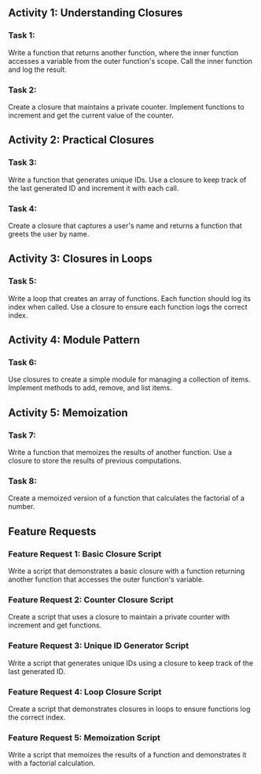 ## Activity 1: Understanding Closures

### Task 1:
Write a function that returns another function, where the inner function accesses a variable from the outer function's scope. Call the inner function and log the result.

### Task 2:
Create a closure that maintains a private counter. Implement functions to increment and get the current value of the counter.

## Activity 2: Practical Closures

### Task 3:
Write a function that generates unique IDs. Use a closure to keep track of the last generated ID and increment it with each call.

### Task 4:
Create a closure that captures a user's name and returns a function that greets the user by name.

## Activity 3: Closures in Loops

### Task 5:
Write a loop that creates an array of functions. Each function should log its index when called. Use a closure to ensure each function logs the correct index.

## Activity 4: Module Pattern

### Task 6:
Use closures to create a simple module for managing a collection of items. Implement methods to add, remove, and list items.

## Activity 5: Memoization

### Task 7:
Write a function that memoizes the results of another function. Use a closure to store the results of previous computations.

### Task 8:
Create a memoized version of a function that calculates the factorial of a number.

## Feature Requests

### Feature Request 1: Basic Closure Script
Write a script that demonstrates a basic closure with a function returning another function that accesses the outer function's variable.

### Feature Request 2: Counter Closure Script
Create a script that uses a closure to maintain a private counter with increment and get functions.

### Feature Request 3: Unique ID Generator Script
Write a script that generates unique IDs using a closure to keep track of the last generated ID.

### Feature Request 4: Loop Closure Script
Create a script that demonstrates closures in loops to ensure functions log the correct index.

### Feature Request 5: Memoization Script
Write a script that memoizes the results of a function and demonstrates it with a factorial calculation.